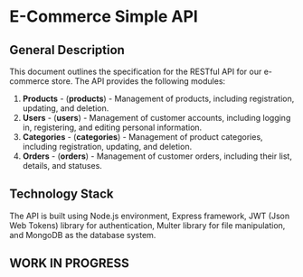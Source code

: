 # E-Commerce Simple API

## General Description
This document outlines the specification for the RESTful API for our e-commerce store. The API provides the following modules:

1. **Products** - (**products**) - Management of products, including registration, updating, and deletion.
2. **Users** - (**users**) - Management of customer accounts, including logging in, registering, and editing personal information.
3. **Categories** - (**categories**) - Management of product categories, including registration, updating, and deletion.
4. **Orders** - (**orders**) - Management of customer orders, including their list, details, and statuses.

## Technology Stack

The API is built using Node.js environment, Express framework, JWT (Json Web Tokens) library for authentication, Multer library for file manipulation, and MongoDB as the database system.

## WORK IN PROGRESS
